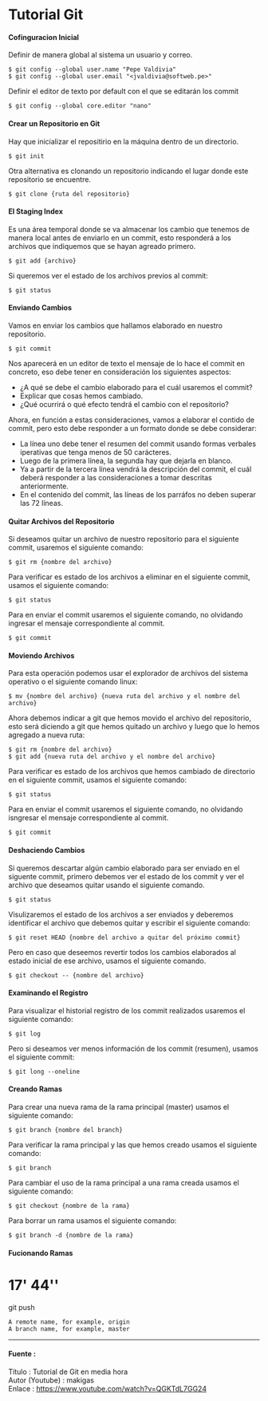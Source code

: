 # Tutorial Git

#### Cofinguracion Inicial

Definir de manera global al sistema un usuario y correo.

    $ git config --global user.name "Pepe Valdivia"
    $ git config --global user.email "<jvaldivia@softweb.pe>"
    
Definir el editor de texto por default con el que se editarán los commit

    $ git config --global core.editor "nano"

#### Crear un Repositorio en Git

Hay que inicializar el repositirio en la máquina dentro de un directorio.

    $ git init

Otra alternativa es clonando un repositorio indicando el lugar donde este repositorio se encuentre.

    $ git clone {ruta del repositorio}

#### El Staging Index

Es una área temporal donde se va almacenar los cambio que tenemos de manera local antes de enviarlo en un commit, esto responderá a los archivos que indiquemos que se hayan agreado primero.

    $ git add {archivo}

Si queremos ver el estado de los archivos previos al commit:

    $ git status

#### Enviando Cambios

Vamos en enviar los cambios que hallamos elaborado en nuestro repositorio.

    $ git commit

Nos aparecerá en un editor de texto el mensaje de lo hace el commit en concreto, eso debe tener en consideración los siguientes aspectos:

+ ¿A qué se debe el cambio elaborado para el cuál usaremos el commit?
+ Explicar que cosas hemos cambiado.
+ ¿Qué ocurrirá o qué efecto tendrá el cambio con el repositorio?

Ahora, en función a estas consideraciones, vamos a elaborar el contido de commit, pero esto debe responder a un formato donde se debe considerar:

+ La línea uno debe tener el resumen del commit usando formas verbales iperativas que tenga menos de 50 carácteres.
+ Luego de la primera línea, la segunda hay que dejarla en blanco.
+ Ya a partir de la tercera línea vendrá la descripción del commit, el cuál deberá responder a las consideraciones a tomar descritas anteriormente.
+ En el contenido del commit, las líneas de los parráfos no deben superar las 72 líneas.

#### Quitar Archivos del Repositorio

Si deseamos quitar un archivo de nuestro repositorio para el siguiente commit, usaremos el siguiente comando:

    $ git rm {nombre del archivo}

Para verificar es estado de los archivos a eliminar en el siguiente commit, usamos el siguiente comando:

    $ git status

Para en enviar el commit usaremos el siguiente comando, no olvidando ingresar el mensaje correspondiente al commit.

    $ git commit

#### Moviendo Archivos

Para esta operación podemos usar el explorador de archivos del sistema operativo o el siguiente comando linux:

    $ mv {nombre del archivo} {nueva ruta del archivo y el nombre del archivo}

Ahora debemos indicar a git que hemos movido el archivo del repositorio, esto será diciendo a git que hemos quitado un archivo y luego que lo hemos agregado a nueva ruta:

    $ git rm {nombre del archivo}
    $ git add {nueva ruta del archivo y el nombre del archivo}

Para verificar es estado de los archivos que hemos cambiado de directorio en el siguiente commit, usamos el siguiente comando:

    $ git status

Para en enviar el commit usaremos el siguiente comando, no olvidando isngresar el mensaje correspondiente al commit.

    $ git commit

#### Deshaciendo Cambios

Si queremos descartar algún cambio elaborado para ser enviado en el siguente commit, primero debemos ver el estado de los commit y ver el archivo que deseamos quitar usando el siguiente comando.

    $ git status

Visulizaremos el estado de los archivos a ser enviados y deberemos identificar el archivo que debemos quitar y escribir el siguiente comando:

    $ git reset HEAD {nombre del archivo a quitar del próximo commit}

Pero en caso que deseemos revertir todos los cambios elaborados al estado inicial de ese archivo, usamos el siguiente comando.

    $ git checkout -- {nombre del archivo}

#### Examinando el Registro

Para visualizar el historial registro de los commit realizados usaremos el siguiente comando:

    $ git log

Pero si deseamos ver menos información de los commit (resumen), usamos el siguiente commit:

    $ git long --oneline

#### Creando Ramas

Para crear una nueva rama de la rama principal (master) usamos el siguiente comando:

    $ git branch {nombre del branch}

Para verificar la rama principal y las que hemos creado usamos el siguiente comando:

    $ git branch

Para cambiar el uso de la rama principal a una rama creada usamos el siguiente comando:

    $ git checkout {nombre de la rama}

Para borrar un rama usamos el siguiente comando:

    $ git branch -d {nombre de la rama}

#### Fucionando Ramas

# 17' 44''

git push  <REMOTENAME> <BRANCHNAME> 

    A remote name, for example, origin
    A branch name, for example, master


---

#### Fuente : 
 
Título : Tutorial de Git en media hora <br>
Autor (Youtube) : makigas <br>
Enlace : https://www.youtube.com/watch?v=QGKTdL7GG24 